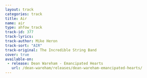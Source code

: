 ```yaml
---
layout: track
categories: track
title: Air
name: air
type: ahfow_track
track-id: 377
track-lyrics: 
track-author: Mike Heron
track-sort: "AIR"
track-original: The Incredible String Band
cover: true
available-on:
 - release: Dean Wareham - Emancipated Hearts
   url: /dean-wareham/releases/dean-wareham-emancipated-hearts/
---
```

